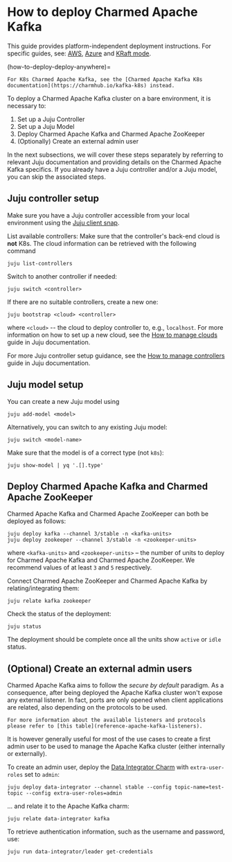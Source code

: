 # How to deploy Charmed Apache Kafka

This guide provides platform-independent deployment instructions.
For specific guides, see: [AWS](how-to-deploy-deploy-on-aws), [Azure](how-to-deploy-deploy-on-azure) and [KRaft mode](how-to-deploy-kraft-mode).

(how-to-deploy-deploy-anywhere)=

```{caution}
For K8s Charmed Apache Kafka, see the [Charmed Apache Kafka K8s documentation](https://charmhub.io/kafka-k8s) instead.
```

To deploy a Charmed Apache Kafka cluster on a bare environment, it is necessary to:

1. Set up a Juju Controller
2. Set up a Juju Model
3. Deploy Charmed Apache Kafka and Charmed Apache ZooKeeper
4. (Optionally) Create an external admin user

In the next subsections, we will cover these steps separately by referring to 
relevant Juju documentation and providing details on the Charmed Apache Kafka specifics.
If you already have a Juju controller and/or a Juju model, you can skip the associated steps.

## Juju controller setup

Make sure you have a Juju controller accessible from 
your local environment using the [Juju client snap](https://snapcraft.io/juju). 

List available controllers:
Make sure that the controller's back-end cloud is **not** K8s. 
The cloud information can be retrieved with the following command

```shell
juju list-controllers
```

Switch to another controller if needed:

```shell
juju switch <controller>
```

If there are no suitable controllers, create a new one:

```shell
juju bootstrap <cloud> <controller>
```

where `<cloud>` -- the cloud to deploy controller to, e.g., `localhost`. For more information on how to set up a new cloud, see the [How to manage clouds](https://documentation.ubuntu.com/juju/latest/howto/manage-clouds/index.html) guide in Juju documentation.

For more Juju controller setup guidance, see the [How to manage controllers](https://documentation.ubuntu.com/juju/3.6/howto/manage-controllers/) guide in Juju documentation.

## Juju model setup

You can create a new Juju model using 

```shell
juju add-model <model>
```

Alternatively, you can switch to any existing Juju model: 

```shell
juju switch <model-name>
```

Make sure that the model is of a correct type (not `k8s`):

```shell
juju show-model | yq '.[].type'
```

## Deploy Charmed Apache Kafka and Charmed Apache ZooKeeper

Charmed Apache Kafka and Charmed Apache ZooKeeper can both be deployed as follows:

```shell
juju deploy kafka --channel 3/stable -n <kafka-units>
juju deploy zookeeper --channel 3/stable -n <zookeeper-units>
```

where `<kafka-units>` and `<zookeeper-units>` – the number of units to deploy for Charmed Apache Kafka and Charmed Apache ZooKeeper. We recommend values of at least `3` and `5` respectively.

Connect Charmed Apache ZooKeeper and Charmed Apache Kafka by relating/integrating them:

```shell
juju relate kafka zookeeper
```

Check the status of the deployment:

```shell
juju status
```

The deployment should be complete once all the units show `active` or `idle` status.

## (Optional) Create an external admin users

Charmed Apache Kafka aims to follow the _secure by default_ paradigm. As a consequence, after being deployed the Apache Kafka cluster
won't expose any external listener.
In fact, ports are only opened when client applications are related, also
depending on the protocols to be used.

```{note}
For more information about the available listeners and protocols please refer to [this table](reference-apache-kafka-listeners). 
```

It is however generally useful for most of the use cases to create a first admin user
to be used to manage the Apache Kafka cluster (either internally or externally).

To create an admin user, deploy the [Data Integrator Charm](https://charmhub.io/data-integrator) with
`extra-user-roles` set to `admin`:

```shell
juju deploy data-integrator --channel stable --config topic-name=test-topic --config extra-user-roles=admin
```

... and relate it to the Apache Kafka charm:

```shell
juju relate data-integrator kafka
```

To retrieve authentication information, such as the username and password, use:

```shell
juju run data-integrator/leader get-credentials
```
